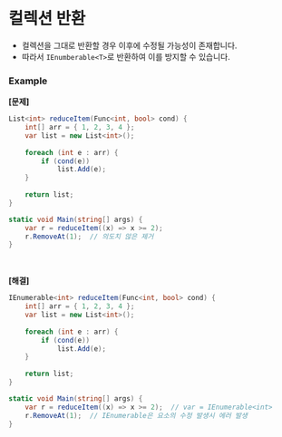 # 컬렉션 반환

* 컬렉션을 그대로 반환할 경우 이후에 수정될 가능성이 존재합니다.
* 따라서 `IEnumberable<T>`로 반환하여 이를 방지할 수 있습니다.



### Example

**[문제]**

```c#
List<int> reduceItem(Func<int, bool> cond) {
    int[] arr = { 1, 2, 3, 4 };
    var list = new List<int>();
    
    foreach (int e : arr) {
    	if (cond(e))
            list.Add(e);
    }
    
    return list;
}

static void Main(string[] args) {
    var r = reduceItem((x) => x >= 2);
    r.RemoveAt(1);  // 의도치 않은 제거
}
```

<br>

**[해결]**

```c#
IEnumerable<int> reduceItem(Func<int, bool> cond) {
    int[] arr = { 1, 2, 3, 4 };
    var list = new List<int>();
    
    foreach (int e : arr) {
    	if (cond(e))
            list.Add(e);
    }
    
    return list;
}

static void Main(string[] args) {
    var r = reduceItem((x) => x >= 2);  // var = IEnumerable<int>
    r.RemoveAt(1);  // IEnumerable은 요소의 수정 발생시 에러 발생
}
```



